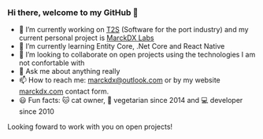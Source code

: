 ### Hi there, welcome to my GitHub 👋

- 🔭 I’m currently working on [T2S](https://www.t2s.com.br/?utm_source=marckdx.com&utm_medium=github&utm_campaign=worker) (Software for the port industry) and my current personal project is [MarckDX Labs](https://marckdx.com/en/labs.html?utm_source=github&utm_medium=marckdx&utm_campaign=me)
- 🌱 I’m currently learning Entity Core, .Net Core and React Native
- 👯 I’m looking to collaborate on open projects using the technologies I am not confortable with
- 💬 Ask me about anything really
- 📫 How to reach me: marckdx@outlook.com or by my website [marckdx.com](https://marckdx.com/en/about.html?utm_source=github&utm_medium=marckdx&utm_campaign=me) contact form.
- 😃 Fun facts: 🐱 cat owner, 🍃 vegetarian since 2014 and 💻 developer since 2010

Looking foward to work with you on open projects!
